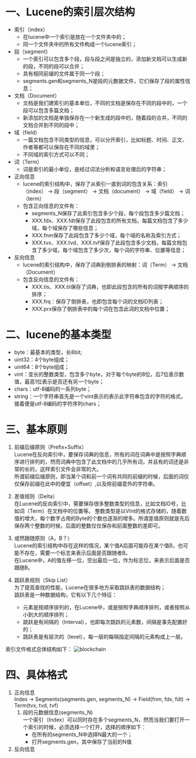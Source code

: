 # 一、Lucene的索引层次结构

- 索引（index）  
   - 在lucene中一个索引是放在一个文件夹中的；  
   - 同一个文件夹中的所有文件构成一个lucene索引；  
- 段（segment）
   - 一个索引可以包含多个段，段与段之间是独立的，添加新文档可以生成新的段，不同的段可以合并；  
   - 具有相同前缀的文件属于同一个段；
   - segments.gen和segments_N是段的元数据文件，它们保存了段的属性信息；
- 文档（Document）
   - 文档是我们建索引的基本单位，不同的文档是保存在不同的段中的，一个段可以包含多篇文档；  
   - 新添加的文档是单独保存在一个新生成的段中的，随着段的合并，不同的文档合并到不同的段中；  
- 域（field）
   - 一篇文档包含不同类型的信息，可以分开索引，比如标题、时间、正文、作者等都可以保存在不同的域里；  
   - 不同域的索引方式可以不同；
- 词（Term）
   - 词是索引的最小单位，是经过词法分析和语言处理后的字符串；  
- 正向信息
   - lucene的索引结构中，保存了从索引一直到词的包含关系：索引（index） -> 段（segment） -> 文档（document） -> 域（field） -> 词（term）
   - 包含正向信息的文件有：  
      - segments_N保存了此索引包含多少个段，每个段包含多少篇文档；  
      - XXX.fdx、XXX.fdt保存了此段包含的所有文档，每篇文档包含了多少域，每个域保存了哪些信息；
      - XXX.fnm保存了此段包含了多少个域，每个域的名称及索引方式；
      - XXX.tvx、XXX.tvd、XXX.tvf保存了此段包含多少文档，每篇文档包含了多少域，每个域包含了多少次，每个词的字符串、位置等信息；
- 反向信息  
   -  lucene的索引结构中，保存了词典到倒排表的映射：词（Term） -> 文档（Document）
   - 包含反向信息的文件有：
      - XXX.tis、XXX.tii保存了词典，也即此段包含的所有的词按字典顺序的排序；  
      - XXX.frq：保存了倒排表，也即包含每个词的文档ID列表；
      - XXX.prx保存了倒排表中的每个词在包含此词的文档中位置；   

# 二、lucene的基本类型

- byte：最基本的类型，长8bit;  
- uint32：4个byte组成；  
- uint64：8个byte组成；  
- vint：变长的整数类型，包含多个byte，对于每个byte的8位，后7位表示数值，最高1位表示是否还有另一个byte；  
- chars：utf-8编码的一系列byte；  
- string：一个字符串首先是一个vint表示的表示此字符串包含的字符的格式，接着便是utf-8编码的字符序列chars；  

# 三、基本原则

1. 前缀后缀原则（Prefix+Suffix）   
   Lucene在反向索引中，要保存词典的信息，所有的词在词典中是按照字典顺序进行排列的，然而词典中包含了此文档中的几乎所有词，并且有的词还是非常的长的，这样索引文件会非常的大。  
   所谓前缀后缀原则，即当某个词和前一个词有共同的前缀的时候，后面的词仅仅保存前缀在此中的便宜（offset）,以及除前缀意外的字符串。

2. 差值规则（Delta）   
   在Lucene的反向索引中，需要保存很多整数类型的信息，比如文档ID号，比如词（Term）在文档中的位置等。
   整数类型是以VInt的格式存储的，随着数值的增大，每个数字占用的Byte的个数也逐渐的增多。所谓差值原则就是先后保存两个整数的时候，后面的整数仅仅保存和前面整数的差即可。
   
3. 或然跟随原则（A，B？）   
   Lucene的索引结构中存在这样的情况，某个值A后面可能存在某个值B，也可能不存在，需要一个标志来表示后面是否跟随者B。   
   在Lucene中，A的值左移一位，空出最后一位，作为标志位，来表示后面是否跟随B。

4. 跳跃表规则（Skip List）   
   为了提高查找的性能，Lucene在很多地方采取跳跃表的数据结构；   
   跳跃表是一种数据结构，它有以下几个特征：   
   - 元素是按顺序排列的，在Lucene中，或是按照字典顺序排列，或者按照从小到大的顺序排列；
   - 跳跃是有间隔的（Interval），也即每次跳跃的元素数，间隔是事先配置好的；
   - 跳跃表是有层次的（level），每一层的每隔指定间隔的元素构成上一层。
   
   
索引文件格式总体结构如下：
![blockchain](https://images2018.cnblogs.com/blog/1426944/201807/1426944-20180706203500917-149193956.png "Lucene索引文件格式总体结构")

# 四、具体格式
1. 正向信息   
   Index -> Segments(segments.gen, segments_N) -> Field(fnm, fdx, fdt) -> Term(tvx, tvd, tvf)
   1. 段的元数据信息(segments_N)   
      一个索引（Index）可以同时存在多个segments_N，然而当我们要打开一个索引的时候，必须选择一个打开，选择的顺序如下：   
         - 在所有的segments_N中选择N最大的一个；
         - 打开segments.gen，其中保存了当前的N值
2. 反向信息


